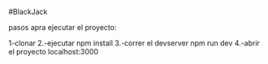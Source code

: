 #BlackJack



pasos apra ejecutar el proyecto:


1-clonar
2.-ejecutar npm  install
3.-correr el devserver  npm run dev
4.-abrir el proyecto  localhost:3000
